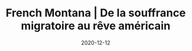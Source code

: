 ---
type: "card"
title: "French Montana | De la souffrance migratoire au rêve américain"
h1: "French Montana | Comment la souffrance peut conduire à réaliser le rêve américain ?"
description: "French Montana. Une expérience artistique inédite a permis à French Montana de réaliser le rêve américain."
date: "2020-12-12"
title1: "Le rêve américain"
img1: "/img/FrenchMontanaReve.png"
card1: "Le nom French Montana vient principalement de Tony Montana dans le film Scarface. Qui est donc french montana et d'où vient-t-il ? Peu de temps après avoir quitté le Maroc vers les cités de New York, précisément le bronx aux états unis. En 1996 à l'âge de 13 ans, l'adolescent Karim Kharbouch a été surnommé Frenchie par ses amis de « street » car il parlait couramment le français et l'arabe « J'ai le sentiment que cette transition m'a aidé, même dans la mesure où j'ai pu avoir une mouture différente, venant d'un pays du tiers monde pour voir que tout est possible»."
title2: "Moments difficiles"
img2: "/img/MomentsDiff.png"
card2: "Deux moments tristes ont marqué l’histoire de French Montana. Le premier, quand il s’est pris une balle dans la tête pendant qu’il enregistrait un son dans un studio en philadelphie.Le deuxième moment, juste avant son interview avec Angie il a appris le décès de son ami Nipsey Hussle qui a participé dans l’un des premiers titres réussis de french Montana « I’m On It ». « Ça m’a rappelé de la balle que j’avais pris dans la tête quand j’avais 19ans c’est vraiment triste … » dit-il à Angie en pleurant."
title3: "Vers le succès"
img3: "/img/Succes.png"
card3: "Après la sortie et le succès de ses 14 mixtapes en solo tout au long de l'ère de Cocaine City.  Sa base de fans grandissante lui a finalement permis de conclure un accord de coentreprise entre Maybach Music de Rick Ross et les réputés Bad Boy Records de Diddy pour produire son premier album. Malgré les grands noms (et les égos) derrière lui, French précise qu'il a pu conserver le contrôle créatif pendant la majeure partie de son premier projet. « J'ai l'impression qu'il y a beaucoup de choses pour lesquelles j'aurais pu aller vers eux, mais avec la façon dont je l'ai abordé, je voulais vraiment montrer aux gens que je pouvais le faire moi-même aussi »"
title4: "Le titre inoubliable"
img4: "/img/FrenchMontatnaTitre.png"
card4: "Eh oui, c’est le titre qui reflète son nom, « Unforgattable » ou inoubliable en français. Un titre qui sera tracé, gravé dans la mémoire de French Montana, car il a fait un succès mondial avec plus d’un milliard de vues sur Youtube, troisième dans le Billboard. C’est ainsi qu’il a élargi sa base de fans. Ce titre a ouvert les portes à French Montana pour faire une tournée mondiale dont l’immense concert à Rabat. Un hommage qui lui a couté le double de son cachet pour ce concert. En effet, avant de venir au Maroc l’avion de French est tombé en panne, il a dû dépenser le double de son cachet pour louer un autre avion !"
---